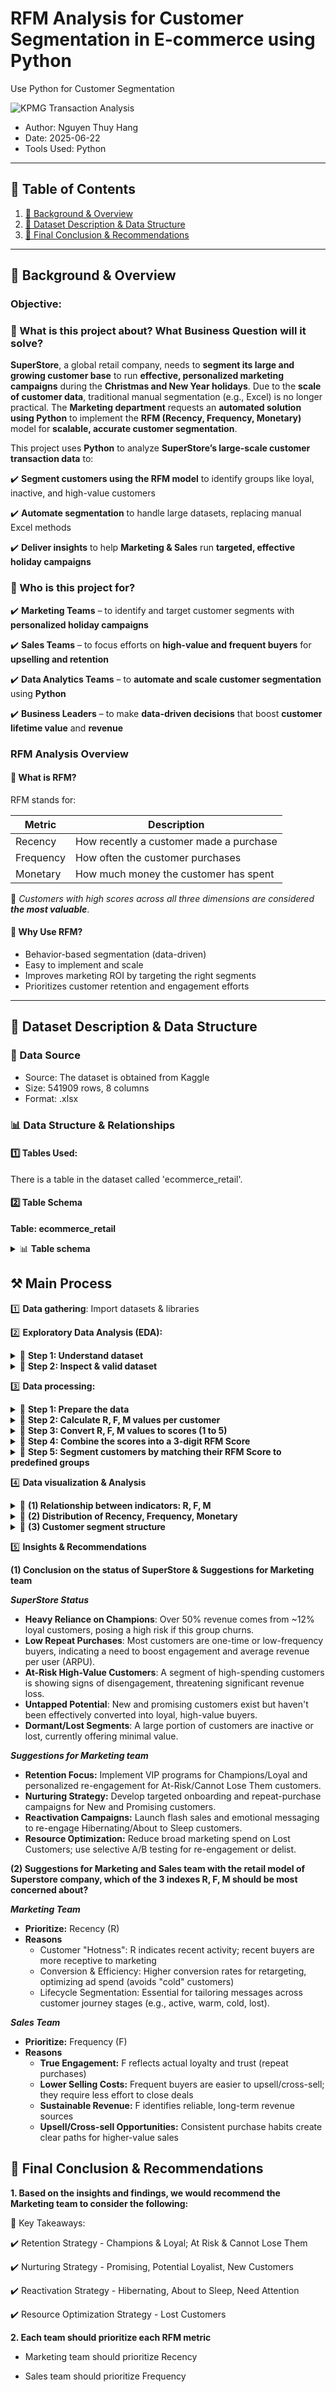 # RFM Analysis for Customer Segmentation in E-commerce using Python
Use Python for Customer Segmentation

![KPMG Transaction Analysis](https://github.com/Dorothy-Ho-Vy/Sample_SQL_Python_template/blob/4dee6ff56077b90b1aea82e8517136f7185a77a3/Blue%20White%20Modern%20Payment%20Gateway%20Service%20Twitter%20Post.png.crdownload)

- Author: Nguyen Thuy Hang  
- Date: 2025-06-22
- Tools Used: Python  

---

## 📑 Table of Contents  
1. [📌 Background & Overview](#-background--overview)  
2. [📂 Dataset Description & Data Structure](#-dataset-description--data-structure)  
3. [🔎 Final Conclusion & Recommendations](#-final-conclusion--recommendations)

---

## 📌 Background & Overview  

### Objective:
### 📖 What is this project about? What Business Question will it solve?

**SuperStore**, a global retail company, needs to **segment its large and growing customer base** to run **effective, personalized marketing campaigns** during the **Christmas and New Year holidays**. Due to the **scale of customer data**, traditional manual segmentation (e.g., Excel) is no longer practical. The **Marketing department** requests an **automated solution using Python** to implement the **RFM (Recency, Frequency, Monetary)** model for **scalable, accurate customer segmentation**.


This project uses **Python** to analyze **SuperStore’s large-scale customer transaction data** to:

✔️ **Segment customers using the RFM model** to identify groups like loyal, inactive, and high-value customers

✔️ **Automate segmentation** to handle large datasets, replacing manual Excel methods

✔️ **Deliver insights** to help **Marketing & Sales** run **targeted, effective holiday campaigns**

 

### 👤 Who is this project for?  

✔️ **Marketing Teams** – to identify and target customer segments with **personalized holiday campaigns**

✔️ **Sales Teams** – to focus efforts on **high-value and frequent buyers** for **upselling and retention**

✔️ **Data Analytics Teams** – to **automate and scale customer segmentation** using **Python**

✔️ **Business Leaders** – to make **data-driven decisions** that boost **customer lifetime value** and **revenue**


### RFM Analysis Overview
#### 🔹 What is RFM?

RFM stands for:

| Metric    | Description                                  |
|-----------|----------------------------------------------|
| Recency   | How recently a customer made a purchase      |
| Frequency | How often the customer purchases             |
| Monetary  | How much money the customer has spent        |

🔗 *Customers with high scores across all three dimensions are considered **the most valuable***.

#### 🧠 Why Use RFM?

- Behavior-based segmentation (data-driven)
- Easy to implement and scale
- Improves marketing ROI by targeting the right segments
- Prioritizes customer retention and engagement efforts
  
---

## 📂 Dataset Description & Data Structure  

### 📌 Data Source  
- Source: The dataset is obtained from Kaggle
- Size: 541909 rows, 8 columns
- Format: .xlsx  

### 📊 Data Structure & Relationships  

#### 1️⃣ Tables Used:  
There is a table in the dataset called 'ecommerce_retail'. 

#### 2️⃣ Table Schema 

**Table: ecommerce_retail**
<details>
  <summary>📊 <strong>Table schema</strong></summary>

| Column Name | Data Type | Description |  
|-------------|----------|-------------|  
| InvoiceNo  |  object   | Invoice number |  
| StockCode  |  object     | Product (item) code |  
| Description    | object     | Product (item) name |  
| Quantity    | int64   | The quantities of each product (item) per transaction |  
| InvoiceDate    | datetime64[ns]  | Invoice Date and time |  
| UnitPrice    | float64   | Unit price |  
| CustomerID    | float64    | Customer number |  
| Country    | object   | Country name |  
</details>


## ⚒️ Main Process

1️⃣ **Data gathering**: Import datasets & libraries

2️⃣ **Exploratory Data Analysis (EDA):** 

<details>
  <summary>🧩 <strong>Step 1: Understand dataset</strong></summary>
****

(1) Use "df.shape"  to immediately know the number of transactions (rows) and types of information (columns) you're dealing with.
```python
ecommerce_retail.shape
```
*Result*: (541909, 8) -> you have over half a million transactions with 8 different attributes each

(2) Use "df.info()" to provides a quick summary of the structure and quality of ecommerce_retail
```python
ecommerce_retail.info()
```
*Result*:
- The DataFrame has 541,909 rows and 8 columns.
- The columns Description (missing 1,554 values) and CustomerID (missing 135,080 values) have missing data.
- The data types of the columns (e.g. InvoiceDate is datetime64[ns] which is fine, but CustomerID is float64 even though it is an ID).
- The total amount of memory the DataFrame taking up is 33.1+ MB

(3) Use "df.head(10)" to visually inspect the actual data for the first 10 transactions
```python
ecommerce_retail.head(10)
```

(4) Use "df.describe()" to get a quick statistical summary of numerical columns like Quantity and UnitPrice
```python
ecommerce_retail.describe()
```
</details>


<details>
  <summary>🧩 <strong>Step 2: Inspect & valid dataset</strong></summary>
****

- First of all, use ProfileReport to  generate automated Exploratory Data Analysis (EDA) reports for ecommerce_retail, this provide a quick overview of data quality, missing values, and variable distribution, helping you understand your ecommerce_retail data immediately
```python
profile = ProfileReport(ecommerce_retail, title="EDA Report", explorative=True)
profile.to_notebook_iframe()
```

***(1) Data type*** 

Checking data types identifies data's nature and initial quality issues, while changing them ensures correct operations, optimized performance, and compatibility for analysis.

- Change datatype of "InvoiceID" & "StockCode" & "CustomerID" to STRING because InvoiceID usually includes numbers & letters
- "Description", "Country" -> description / country name -> change datatype of these 2 columns to STRING

*Before & After*

<img width="163" alt="{0CFCB0C3-A158-4523-941B-02580D70A53E}" src="https://github.com/user-attachments/assets/541113a9-b9ca-4d03-ae8b-e6bdc8df1d15" />
<img width="160" alt="{7414B09B-650A-4AA0-9C7B-663D335BAF30}" src="https://github.com/user-attachments/assets/86910594-b746-4fe1-becf-a880a1cab78d" />

***(2) Missing Value***

Checking missing values helps identify data quality issues and incompleteness. Handling them prevents analysis errors, ensures accurate results, and improves model performance by providing complete data.

"Description", "CustomerID" -> Next step:
- Remove lines without Description information because Unit Price = 0 and no Customer ID information
- Remove lines without CustomerID information because it will not be possible to identify the customer segment

*Before & After*

<img width="129" alt="{E86A6975-448B-4685-8C86-443125EA59FF}" src="https://github.com/user-attachments/assets/5e82199c-9c3f-43a9-bd75-0f0c02c3d11d" />
<img width="99" alt="{7D4F5A14-D448-4E0D-8B8C-468E36A7AD4E}" src="https://github.com/user-attachments/assets/f2fd9ae8-4a15-4af8-8f54-35043917ef6d" />


***(3) Unique Value***

- Understand Categorical Variables: See distinct categories and their counts for analysis
- Verify Identifier Columns: Confirm uniqueness of IDs and spot duplicates
- Aid Data Cleaning & Preprocessing: Identify inconsistencies or values needing standardization

<img width="128" alt="{89F9632E-0C0E-4A91-9EC7-59A9DC7A9C60}" src="https://github.com/user-attachments/assets/81b297c3-ece0-4c20-87f4-149a122e44b6" />


***(4) Duplicate Value***

Checking duplicates is to find redundant or erroneous entries, while removing them is to ensure accurate analysis, prevent bias, and maintain data integrity.

Duplicates: 5225 rows -> Next step: Delete rows

***(5) Outliers***

Check outliers is to find unusual or extreme data points that can skew results, while dealing with them is to prevent data distortion, ensure accurate analysis, and improve model performance.

Result: 25616 rows × 12 columns 
-> Next step: no action because some customers buy small quantities, some customers buy large quantities

***(6) Valid Value***

Checking valid values is to find data outside expected logical or business ranges, while dealing with them is to prevent errors, ensure data integrity, and derive reliable insights.

- Quantity < 0: Return transaction, not actual sale -> Remove these rows
- Unit Price < 0: Data error or invalid value -> Remove these rows

***(7) Distribution***

Checking distribution is to understand how data values are spread and concentrated, detect outliers, guide data transformations, and inform model selection for better analysis.

In this case, use logarithm is to make highly skewed data distributions more symmetrical and easier to visualize, compressing wide value ranges and highlighting patterns.

<img width="433" alt="{DB8D25CB-1A07-4CCC-AA7B-1BC8D6FFE70C}" src="https://github.com/user-attachments/assets/19085132-dd69-4ce8-8b32-62c0d24e1694" />

<img width="487" alt="{A115DE8D-1F29-483A-B540-CA85ED359F48}" src="https://github.com/user-attachments/assets/ae737372-b36f-45d0-9f44-fd1c74dcd27a" />

-> Both Quantity and TotalPrice are strongly skewed towards small values. The logarithmic plot shows that Quantity has specific common purchase levels, while TotalPrice after the logarithm transformation becomes more concentrated and symmetrical, indicating that the majority of transactions have total values ​​within a certain range.
</details>



3️⃣ **Data processing:** 

<details>
  <summary>🧩 <strong>Step 1: Prepare the data</strong></summary>

 - Calculate TotalPrice for each transaction by multiplying quantity × unit price.
- Set a reference date (Dec 31, 2011) to measure recency from.
</details>


<details>
  <summary>🧩 <strong>Step 2: Calculate R, F, M values per customer</strong></summary>
#### 
- Recency: Days since the customer’s last purchase (difference between reference date and last purchase date).
- Frequency: Count of unique purchase invoices (how often the customer bought).
- Monetary: Total money spent by the customer.
</details>

<details>
  <summary>🧩 <strong>Step 3: Convert R, F, M values to scores (1 to 5)</strong></summary>
- For Recency, lower days mean higher score (5 = most recent buyers).
- For Frequency and Monetary, higher values get higher scores (5 = most frequent/spending customers).

-> This is done by splitting customers into 5 groups (quintiles) based on each metric.
</details>

<details>
  <summary>🧩 <strong>Step 4: Combine the scores into a 3-digit RFM Score</strong></summary>

 -> Concatenate the R, F, and M scores into a single string, e.g., "545".
</details>

<details>
  <summary>🧩 <strong>Step 5: Segment customers by matching their RFM Score to predefined groups</strong></summary>

 - Use the mapping table of RFM Score patterns (like "555", "544", etc.) to assign customers into segments such as Champions, Loyal, At Risk, Lost, etc.
- This allows tailoring marketing strategies to each customer group.

<details>
  <summary>🧩 <strong>Click here to see RFM Segments</strong></summary>

| Segment               | RFM Score Patterns |
|-----------------------|-------------------|
| **Champions**         | 555, 554, 544, 545, 454, 455, 445 |
| **Loyal**             | 543, 444, 435, 355, 354, 345, 344, 335 |
| **Potential Loyalist**| 553, 551, 552, 541, 542, 533, 532, 531, 452, 451, 442, 441, 431, 453, 433, 432, 423, 353, 352, 351, 342, 341, 333, 323 |
| **New Customers**     | 512, 511, 422, 421, 412, 411, 311 |
| **Promising**         | 525, 524, 523, 522, 521, 515, 514, 513, 425, 424, 413, 414, 415, 315, 314, 313 |
| **Need Attention**    | 535, 534, 443, 434, 343, 334, 325, 324 |
| **About To Sleep**    | 331, 321, 312, 221, 213, 231, 241, 251 |
| **At Risk**           | 255, 254, 245, 244, 253, 252, 243, 242, 235, 234, 225, 224, 153, 152, 145, 143, 142, 135, 134, 133, 125, 124 |
| **Cannot Lose Them**  | 155, 154, 144, 214, 215, 115, 114, 113 |
| **Hibernating**       | 332, 322, 233, 232, 223, 222, 132, 123, 122, 212, 211 |
| **Lost**              | 111, 112, 121, 131, 141, 151 |

> Use RFM segmentation to tailor marketing strategies, target reactivation campaigns, and maximize lifetime value.
</details>
</details>

4️⃣ **Data visualization & Analysis** 

<details>
  <summary> 🧩 <strong>(1) Relationship between indicators: R, F, M</strong></summary>
 
While the main analysis uses **RFM model** to segment customers for strategic actions,  this section dives deeper into the **interplay between Recency, Frequency, and Monetary**.  It helps uncover **specific customer behaviors** inside and across segments,  revealing *hidden value, churn risk, and growth potential*.

![image](https://github.com/user-attachments/assets/bd683818-74db-4d78-9356-cbbbf60d4e15)

![image](https://github.com/user-attachments/assets/9e7ffde6-5730-463d-a7e4-b2fdcdb1dc49)

*Observations:*

- From Correlation Matrix:
  + Frequency (F) and Monetary (M) have a strong positive correlation (0.55). This is the most crucial finding: higher frequency directly leads to higher spending. Prioritize strategies to increase purchase frequency.
  + Recency (R) and Frequency (F) show a moderate negative correlation (-0.26). Recent buyers tend to be more frequent. This aligns with RFM logic.
- From Heatmaps of R, F, M Scores:
 + F_score vs M_score (Right Heatmap) is key. This heatmap visually confirms the strong F-M relationship: high concentration of customers with both high F and high M scores (e.g., F=5, M=5). These are your "Champions" – prioritize retention and growth strategies for them.
 + R_score vs F_score (Left Heatmap):
   ++ Significant clusters of high R, low F customers (e.g., R=5, F=1) indicate "New Customers" or "One-Time Buyers" needing nurturing to become frequent.
   ++ Clusters of low R, high F customers (e.g., R=1, F=5) represent "Lapsed Loyalists" who need re-engagement.
   
*Recommendations*
- Reward Champions (High F/M): Offer exclusive loyalty perks to your most frequent and high-spending customers.
- Convert New Customers (High R/Low F): Launch immediate follow-up campaigns to drive their second purchase.
- Win Back Lapsed Loyalists (Low R/High F): Send targeted re-engagement offers to reignite their activity.

</details>

<details>
  <summary>🧩  <strong>(2) Distribution of Recency, Frequency, Monetary</strong></summary>

To support segmentation logic, this section visualizes the **distribution of Recency, Frequency, and Monetary** across all customers.  
It helps assess the **shape of the customer base** - e.g., how active, how loyal, how valuable they are - and informs whether the segmentation is well-balanced or skewed.
 
***Distribution (remove outliers)***

![image](https://github.com/user-attachments/assets/fd742b3c-62d3-408d-8c83-61022952a79e)

-> *Observation*
- Overall
 + Heavily Skewed Data: All three charts (Recency, Frequency, Monetary) are strongly skewed right, showing most customers are in the lower ranges of buying frequency and total spend.
 + "Long-Tail" Customer Presence: Despite the concentration at lower values, each distribution has a long tail, indicating a smaller but significant group of highly engaged and valuable customers.
 + Conversion Opportunity: The combined view suggests a customer base where initial purchases are common, but transforming these into consistent, high-value engagement is a major challenge and primary growth area.
- Detail
  + "New & At-Risk": Customers who recently bought (high Recency) but show low Frequency/Monetary. Focus: Immediate engagement to prevent churn.
  + "Lapsed Loyalists": Customers with low Recency, but historically high Frequency/Monetary. Focus: Targeted win-back campaigns to reactivate past value.
  + "High-Value Champions": Customers consistently high in both Frequency and Monetary. Focus: Retention, rewards, and fostering advocacy.

***Distributions (for outliers -> high spending)***

|  | Recency | Frequency | Monetary | F_score | M_score | RFM_Score |
| --- | --- | --- | --- | --- | --- | --- |
| count | 104.000.000 | 104.000.000 | 104.000.000 | 104.000.000 | 104.0 | 104.000.000 |
| mean | 39.528.846 | 30.596.154 | 35.097.018.942 | 3.807.692 | 5.0 | 492.115.385 |
| std | 44.219.654 | 33.106.336 | 46.617.847.042 | 608.626 | 0.0 | 98.006.073 |
| min | 21.000.000 | 1.000.000 | 10.196.570.000 | 1.000.000 | 5.0 | 115.000.000 |
| 25% | 22.750.000 | 12.000.000 | 12.334.922.500 | 4.000.000 | 5.0 | 445.000.000 |
| 50% | 25.500.000 | 22.000.000 | 17.189.940.000 | 4.000.000 | 5.0 | 545.000.000 |
| 75% | 36.250.000 | 33.250.000 | 35.295.950.000 | 4.000.000 | 5.0 | 545.000.000 |
| max | 346.000.000 | 209.000.000 | 280.206.020.000 | 4.000.000 | 5.0 | 545.000.000 |

![image](https://github.com/user-attachments/assets/c238e6d7-22ee-4089-ba8c-73807abe7945)

-> *Observation*
- This chart reveals a heavily right-skewed distribution even among top spenders (>\$10,000). The majority of these high-value customers cluster just above the \$10,000 mark.
- There's an extreme rarity of "ultra-high" spenders (e.g., above \$50,000-\$75,000). This identifies a very small, elite segment of "Monetary Elites" or "Whales" whose individual contribution to revenue is disproportionately large.

***Compare outliers vs total RFM average***

|  | All_Customers | Outliers_Only |
| --- | --- | --- |
| Recency | 113.1 | 39.5 |
| Frequency | 4.3 | 30.6 |
| Monetary | 2048.7 | 35097.0 |


*Observations*
- Elite (Champion, Loyalist, ..)  Performance Gap: Our top-tier outliers purchase ~8x more frequently and spend ~17x more per customer than the average, while being ~3x more recently active. This isn't just better; it reveals an entirely different dimension of customer engagement.
- CLTV Chasm: This extreme disparity underscores a massive Customer Lifetime Value (CLTV) chasm between the bulk of our customers and this elite group. The real challenge is unlocking similar value from the broader base, or at least understanding what makes this small segment so incredibly lucrative.
- Strategic Focus Imperative: The data screams: these outliers aren't just good, they're a business-defining force. Ignoring their unique behavior and contribution means missing critical insights into maximizing enterprise value.

***Recommendations***
- Tailored Elite Programs: Develop exclusive, high-touch programs (e.g., dedicated account managers, early access to products, bespoke offers) for the "Monetary Elites" and "High-Value Champions."
- Segmented Re-engagement Funnels: Implement specific re-engagement strategies for "New & At-Risk" (e.g., welcome series with immediate value propositions) and "Lapsed Loyalists" (e.g., win-back campaigns highlighting new offerings or personalized incentives).
- Upskill Broad Base: Analyze the purchasing patterns and product preferences of "High-Value Champions" and "Monetary Elites." Use these insights to create targeted upsell/cross-sell campaigns and educational content for the broader customer base, aiming to migrate more customers towards higher frequency and monetary value.
</details>


<details>
  <summary>🧩 <strong>(3) Customer segment structure</strong></summary>
****
→ Analyze the size of each customer group to understand dominant segments and prioritize strategies.

***Total numbers of customers & revenue by segment***

| Segment | Num_Customers | Total_Revenue | %_Customers | %_Revenue |
| --- | --- | --- | --- | --- |
| Champions | 534 | 4.877.732.290 | 12.31 | 54.88 |
| Loyal | 236 | 884.850.540 | 5.44 | 9.96 |
| Need Attention | 422 | 732.141.920 | 9.73 | 8.24 |
| Promising | 485 | 697.531.710 | 11.18 | 7.85 |
| At Risk | 240 | 574.017.240 | 5.53 | 6.46 |
| Cannot Lose Them | 228 | 354.187.691 | 5.26 | 3.99 |
| Potential Loyalist | 245 | 171.490.251 | 5.65 | 1.93 |
| Hibernating customers | 491 | 169.985.642 | 11.32 | 1.91 |
| About To Sleep | 328 | 161.623.840 | 7.56 | 1.82 |
| Lost customers | 620 | 143.382.810 | 14.29 | 1.61 |
| New Customers | 509 | 120.264.960 | 11.73 | 1.35 |


![image](https://github.com/user-attachments/assets/02d7e8dd-6eb9-4545-9543-10cd51272d3a)

![image](https://github.com/user-attachments/assets/5c485388-cb36-4d40-8d15-bce0f4bbb422)

*Observations*

- Champions: Your Revenue Fortress (and Fragility Point)
  + Champions are absolutely mind-blowing, representing a staggering 54.88% of your total revenue with only 12.31% of your customer base. This isn't just impressive; it means for every dollar you make, over half comes from just over one-tenth of your customers! This segment isn't just your best customers; they are your business.
  + -> This extreme concentration is a superpower and a critical vulnerability. Losing even a few Champions means massive revenue hits. Prioritize hyper-personalized retention; they're not just customers, they're your core asset.
- Lost Customers: A Bigger Opportunity Than New Acquisition
  + Lost Customers are the largest segment by count (14.29%), still out-earning entire New Customers segment (1.61% vs. 1.35% of revenue).
  + -> Forget chasing all new leads. Your biggest immediate win might be reactivating this massive pool of already-converted customers. A smart win-back strategy here could yield significantly higher ROI than typical acquisition efforts.
- Hibernating Customers: The Unwoken Giants
  + Hibernating Customers are a huge segment (11.32%) and contribute more revenue than "About To Sleep" customers (1.91% vs. 1.82%).
  + -> Don't just focus on preventing future churn. These "sleeping giants" represent a vast, untapped resource. Targeted re-engagement to awaken even a small portion of them could drive substantial, efficient revenue growth.

*Recommendations*
- Launch a "Champion Circle" Exclusive Program:
 + Action: Create an invitation-only loyalty tier for your Champions, offering dedicated support, early product access, and direct input into your offerings.
 -> This deepens loyalty, mitigates revenue concentration risk, and secures your most vital customers.
- Execute a "Welcome Back, Valued Customer" Win-Back:
  + Action: Deploy personalized, multi-channel campaigns to Lost Customers with compelling offers based on their purchase history.
  -> Reactivating past customers is often cheaper and yields higher ROI than new acquisition, tapping into a proven revenue pool.
- Implement a "Re-Spark Interest" Nurturing Track:
  + Action: Set up automated, value-driven content series (e.g., tips, new arrivals) for Hibernating Customers, avoiding immediate sales pushes.
  -> This scalable approach gently re-engages a large, dormant segment, converting latent potential into active revenue.
  
</details>


5️⃣ **Insights & Recommendations**

**(1) Conclusion on the status of SuperStore & Suggestions for Marketing team**

***SuperStore Status***

- **Heavy Reliance on Champions**: Over 50% revenue comes from ~12% loyal customers, posing a high risk if this group churns.  
- **Low Repeat Purchases**: Most customers are one-time or low-frequency buyers, indicating a need to boost engagement and average revenue per user (ARPU).  
- **At-Risk High-Value Customers**: A segment of high-spending customers is showing signs of disengagement, threatening significant revenue loss.  
- **Untapped Potential**: New and promising customers exist but haven't been effectively converted into loyal, high-value buyers.  
- **Dormant/Lost Segments**: A large portion of customers are inactive or lost, currently offering minimal value.  


***Suggestions for Marketing team***

- **Retention Focus:** Implement VIP programs for Champions/Loyal and personalized re-engagement for At-Risk/Cannot Lose Them customers.  
- **Nurturing Strategy:** Develop targeted onboarding and repeat-purchase campaigns for New and Promising customers.  
- **Reactivation Campaigns:** Launch flash sales and emotional messaging to re-engage Hibernating/About to Sleep customers.  
- **Resource Optimization:** Reduce broad marketing spend on Lost Customers; use selective A/B testing for re-engagement or delist.  


**(2) Suggestions for Marketing and Sales team with the retail model of Superstore company, which of the 3 indexes R, F, M should be most concerned about?**

***Marketing Team***

- **Prioritize:** Recency (R)  
- **Reasons**  
   + Customer "Hotness": R indicates recent activity; recent buyers are more receptive to marketing  
   + Conversion & Efficiency: Higher conversion rates for retargeting, optimizing ad spend (avoids "cold" customers)  
   + Lifecycle Segmentation: Essential for tailoring messages across customer journey stages (e.g., active, warm, cold, lost).
     
***Sales Team***

- **Prioritize:** Frequency (F)  
- **Reasons**  
  + **True Engagement:** F reflects actual loyalty and trust (repeat purchases)  
  + **Lower Selling Costs:** Frequent buyers are easier to upsell/cross-sell; they require less effort to close deals  
  + **Sustainable Revenue:** F identifies reliable, long-term revenue sources  
  + **Upsell/Cross-sell Opportunities:** Consistent purchase habits create clear paths for higher-value sales  
  

## 🔎 Final Conclusion & Recommendations  

**1. Based on the insights and findings, we would recommend the Marketing team to consider the following:** 

📌 Key Takeaways:  

✔️ Retention Strategy - Champions & Loyal; At Risk & Cannot Lose Them

✔️ Nurturing Strategy - Promising, Potential Loyalist, New Customers 

✔️ Reactivation Strategy - Hibernating, About to Sleep, Need Attention

✔️ Resource Optimization Strategy - Lost Customers

**2. Each team should prioritize each RFM metric**

- Marketing team should prioritize Recency
  
- Sales team should prioritize Frequency
